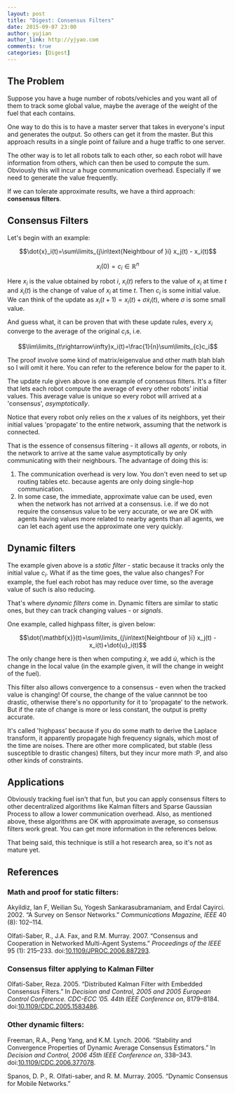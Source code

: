 ```yaml
---
layout: post
title: "Digest: Consensus Filters"
date: 2015-09-07 23:00
author: yujian
author_link: http://yjyao.com
comments: true
categories: [Digest]
---
```


## The Problem

Suppose you have a huge number of robots/vehicles and you want all of them to
track some global value, maybe the average of the weight of the fuel that each contains.

One way to do this is to have a master server that takes in everyone's input and generates the output. So others can get it from the master. But this approach results in a single point of failure and a huge traffic to one server.

The other way is to let all robots talk to each other, so each robot will have
information from others, which can then be used to compute the sum. Obviously
this will incur a huge communication overhead. Especially if we need to generate the
value frequently.

If we can tolerate approximate results, we have a third approach: **consensus filters**.

## Consensus Filters

Let's begin with an example:

$$\dot{x}_i(t)=\sum\limits_{j\in\text{Neightbour of }i} x_j(t) - x_i(t)$$

$$x_i(0)=c_i \in \mathbb{R}^n$$

Here $x_i$ is the value obtained by robot $i$, $x_i(t)$ refers to the value of $x_i$ at time $t$ and $\dot x_i(t)$ is the change of value of $x_i$ at time $t$. Then $c_i$ is some initial value. We can think of the update as $x_i(t + 1) = x_i(t) + \sigma\dot x_i(t)$, where $\sigma$ is some small value.

And guess what, it can be proven that with these update rules, every $x_i$ converge to the average of the original $c_i$s, i.e.

$$\lim\limits_{t\rightarrow\infty}x_i(t)=\frac{1}{n}\sum\limits_{c}c_i$$

The proof involve some kind of matrix/eigenvalue and other math blah blah so I will omit it here. You can refer to the reference below for the paper to it.

The update rule given above is one example of consensus filters. It's a filter that lets each robot compute the average of every other robots' initial values. This average value is unique so every robot will arrived at a 'consensus', *asymptotically*.

Notice that every robot only relies on the $x$ values of its neighbors, yet their initial values 'propagate' to the entire network, assuming that the network is connected.

That is the essence of consensus filtering - it allows all *agents*, or robots, in the network to arrive at the same value asymptotically by only communicating with their neighbours. The advantage of doing this is:

1. The communication overhead is very low. You don't even need to set up routing tables etc. because agents are only doing single-hop communication.
2. In some case, the immediate, approximate value can be used, even when the network has not arrived at a consensus. i.e. if we do not require the consensus value to be very accurate, or we are OK with agents having values more related to nearby agents than all agents, we can let each agent use the approximate one very quickly.

## Dynamic filters

The example given above is a *static filter* - static because it tracks only the initial value $c_i$. What if as the time goes, the value also changes? For example, the fuel each robot has may reduce over time, so the average value of such is also reducing.

That's where *dynamic filters* come in. Dynamic filters are similar to static ones, but they can track changing values - or *signals*.

One example, called highpass filter, is given below:

$$\dot{\mathbf{x}}(t)=\sum\limits_{j\in\text{Neightbour of }i} x_j(t) - x_i(t)+\dot{u}_i(t)$$

The only change here is then when computing $\dot x$, we add $\dot u$, which is the change in the local value (in the example given, it will the change in weight of the fuel).

This filter also allows convergence to a consensus - even when the tracked value is changing! Of course, the change of the value cannnot be too drastic, otherwise there's no opportunity for it to 'propagate' to the network. But if the rate of change is more or less constant, the output is pretty accurate.

It's called 'highpass' because if you do some math to derive the Laplace transform, it apparently propagate high frequency signals, which most of the time are noises. There are other more complicated, but stable (less susceptible to drastic changes) filters, but they incur more math :P, and also other kinds of constraints.

## Applications

Obviously tracking fuel isn't that fun, but you can apply consensus filters to other decentralized algorithms like Kalman filters and Sparse Gaussian Process to allow a lower communication overhead. Also, as mentioned above, these algorithms are OK with approximate average, so consensus filters work great. You can get more information in the references below.

That being said, this technique is still a hot research area, so it's not as mature yet.

## References

### Math and proof for static filters:

<p>Akyildiz, Ian F, Weilian Su, Yogesh Sankarasubramaniam, and Erdal Cayirci. 2002. “A Survey on Sensor Networks.” <em>Communications Magazine, IEEE</em> 40 (8): 102–114.</p>
<p>Olfati-Saber, R., J.A. Fax, and R.M. Murray. 2007. “Consensus and Cooperation in Networked Multi-Agent Systems.” <em>Proceedings of the IEEE</em> 95 (1): 215–233. doi:<a href="http://dx.doi.org/10.1109/JPROC.2006.887293">10.1109/JPROC.2006.887293</a>.</p>

### Consensus filter applying to Kalman Filter

<p>Olfati-Saber, Reza. 2005. “Distributed Kalman Filter with Embedded Consensus Filters.” In <em>Decision and Control, 2005 and 2005 European Control Conference. CDC-ECC ’05. 44th IEEE Conference on</em>, 8179–8184. doi:<a href="http://dx.doi.org/10.1109/CDC.2005.1583486">10.1109/CDC.2005.1583486</a>.</p>

### Other dynamic filters:
<p>Freeman, R.A., Peng Yang, and K.M. Lynch. 2006. “Stability and Convergence Properties of Dynamic Average Consensus Estimators.” In <em>Decision and Control, 2006 45th IEEE Conference on</em>, 338–343. doi:<a href="http://dx.doi.org/10.1109/CDC.2006.377078">10.1109/CDC.2006.377078</a>.</p>
<p>Spanos, D. P., R. Olfati-saber, and R. M. Murray. 2005. “Dynamic Consensus for Mobile Networks.”</p>
